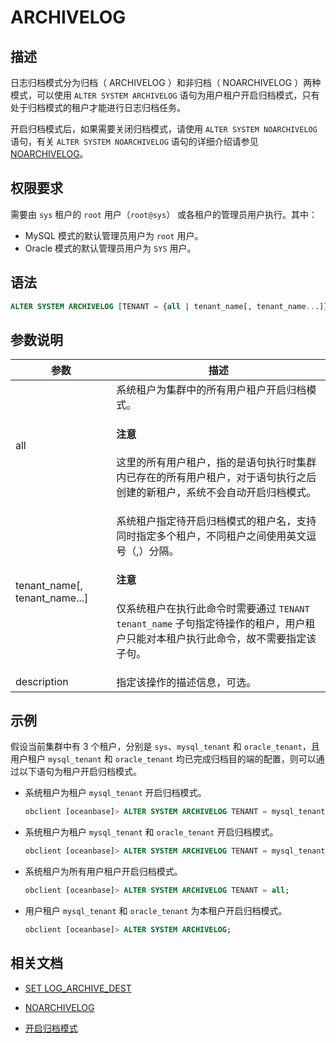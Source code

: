 # ARCHIVELOG

## 描述

日志归档模式分为归档（ ARCHIVELOG ）和非归档（ NOARCHIVELOG ）两种模式，可以使用 `ALTER SYSTEM ARCHIVELOG` 语句为用户租户开启归档模式，只有处于归档模式的租户才能进行日志归档任务。

开启归档模式后，如果需要关闭归档模式，请使用 `ALTER SYSTEM NOARCHIVELOG` 语句，有关 `ALTER SYSTEM NOARCHIVELOG` 语句的详细介绍请参见 [NOARCHIVELOG](210.noarchivelog.md)。

## 权限要求

需要由 `sys` 租户的 `root` 用户（`root@sys`） 或各租户的管理员用户执行。其中：

* MySQL 模式的默认管理员用户为 `root` 用户。
* Oracle 模式的默认管理员用户为 `SYS` 用户。

## 语法

```sql
ALTER SYSTEM ARCHIVELOG [TENANT = {all | tenant_name[, tenant_name...]}] [DESCRIPTION [=] 'description'];
```

## 参数说明

| 参数                    | 描述                                                                                                   |
|-------------------------|--------------------------------------------------------------------------------------------------------|
| all                     | 系统租户为集群中的所有用户租户开启归档模式。 <main id="notice" type='notice'><h4>注意</h4><p>这里的所有用户租户，指的是语句执行时集群内已存在的所有用户租户，对于语句执行之后创建的新租户，系统不会自动开启归档模式。</p></main>                                                                    |
| tenant_name[, tenant_name...]    | 系统租户指定待开启归档模式的租户名，支持同时指定多个租户，不同租户之间使用英文逗号（,）分隔。<main id="notice" type='notice'><h4>注意</h4><p>仅系统租户在执行此命令时需要通过 <code>TENANT tenant_name</code> 子句指定待操作的租户，用户租户只能对本租户执行此命令，故不需要指定该子句。</p></main>  |
| description             | 指定该操作的描述信息，可选。                                                                              |

## 示例

假设当前集群中有 3 个租户，分别是 `sys`、`mysql_tenant` 和 `oracle_tenant`，且用户租户 `mysql_tenant` 和 `oracle_tenant` 均已完成归档目的端的配置，则可以通过以下语句为租户开启归档模式。

* 系统租户为租户 `mysql_tenant` 开启归档模式。

   ```sql
   obclient [oceanbase]> ALTER SYSTEM ARCHIVELOG TENANT = mysql_tenant;
   ```

* 系统租户为租户 `mysql_tenant` 和 `oracle_tenant` 开启归档模式。

   ```sql
   obclient [oceanbase]> ALTER SYSTEM ARCHIVELOG TENANT = mysql_tenant;
   ```

* 系统租户为所有用户租户开启归档模式。

   ```sql
   obclient [oceanbase]> ALTER SYSTEM ARCHIVELOG TENANT = all;
   ```

* 用户租户 `mysql_tenant` 和 `oracle_tenant` 为本租户开启归档模式。

   ```sql
   obclient [oceanbase]> ALTER SYSTEM ARCHIVELOG;
   ```

## 相关文档

* [SET LOG_ARCHIVE_DEST](150.set-log-archive-dest.md)

* [NOARCHIVELOG](210.noarchivelog.md)

* [开启归档模式](../../../../../600.manage/600.backup-and-recovery/300.log-archive/300.open-the-log-archive-mode.md)
